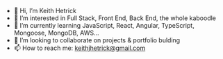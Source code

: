 - 👋 Hi, I’m Keith Hetrick
- 👀 I’m interested in Full Stack, Front End, Back End, the whole kaboodle
- 🌱 I’m currently learning JavaScript, React, Angular, TypeScript, Mongoose, MongoDB, AWS...
- 💞️ I’m looking to collaborate on projects & portfolio bulding
- 📫 How to reach me: keithjhetrick@gmail.com

<!---
keithhetrick/keithhetrick is a ✨ special ✨ repository because its `README.md` (this file) appears on your GitHub profile.
You can click the Preview link to take a look at your changes.
--->

